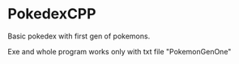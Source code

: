# PokedexCPP
Basic pokedex with first gen of pokemons. 

Exe and whole program works only with txt file "PokemonGenOne"

